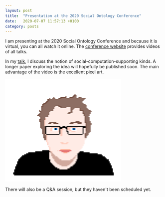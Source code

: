 ```yaml
---
layout: post
title:  "Presentation at the 2020 Social Ontology Conference"
date:   2020-07-07 11:57:13 +0100
category: posts
---
```


I am presenting at the 2020 Social Ontology Conference and because it is virtual, you can all watch it online. The [conference website](https://so2020.isosonline.org/) provides videos of all talks.

In my [talk](https://so2020.isosonline.org/conference/social-computation-supporting-kinds/), I discuss the notion of social-computation-supporting kinds. A longer paper exploring the idea will hopefully be published soon. The main advantage of the video is the excellent pixel art.

![Picture of Myself](/assets/images/pixelated_me.png)

There will also be a Q&A session, but they haven't been scheduled yet. 



